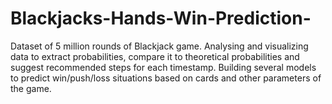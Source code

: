 # Blackjacks-Hands-Win-Prediction-
Dataset of 5 million rounds of Blackjack game. Analysing and visualizing data to extract probabilities, compare it to theoretical probabilities and suggest recommended steps for each timestamp. Building several models to predict win/push/loss situations based on cards and other parameters of the game.
